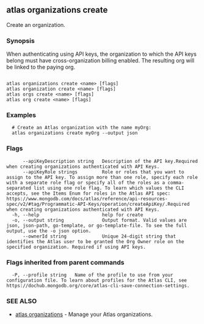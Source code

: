 ## atlas organizations create

Create an organization.


### Synopsis

When authenticating using API keys, the organization to which the API keys belong must have cross-organization billing enabled. The resulting org will be linked to the paying org.



```

atlas organizations create <name> [flags]
atlas organization create <name> [flags]
atlas orgs create <name> [flags]
atlas org create <name> [flags]
```

### Examples

```
  # Create an Atlas organization with the name myOrg:
  atlas organizations create myOrg --output json
```


### Flags

```
      --apiKeyDescription string   Description of the API key.Required when creating organizations authenticated with API Keys.
      --apiKeyRole strings         Role or roles that you want to assign to the API key. To assign more than one role, specify each role with a separate role flag or specify all of the roles as a comma-separated list using one role flag. To learn which values the CLI accepts, see the Items Enum for roles in the Atlas API spec: https://www.mongodb.com/docs/atlas/reference/api-resources-spec/v2/#tag/Programmatic-API-Keys/operation/createApiKey/.Required when creating organizations authenticated with API Keys.
  -h, --help                       help for create
  -o, --output string              Output format. Valid values are json, json-path, go-template, or go-template-file. To see the full output, use the -o json option.
      --ownerId string             Unique 24-digit string that identifies the Atlas user to be granted the Org Owner role on the specified organization. Required if using API keys.

```


### Flags inherited from parent commands

```
  -P, --profile string   Name of the profile to use from your configuration file. To learn about profiles for the Atlas CLI, see https://dochub.mongodb.org/core/atlas-cli-save-connection-settings.

```

### SEE ALSO


* [atlas organizations](atlas_organizations.md)	- Manage your Atlas organizations.



